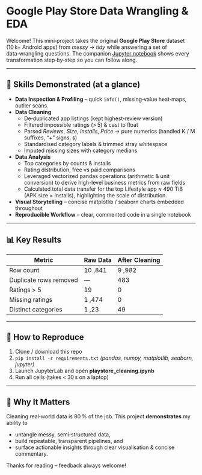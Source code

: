 # Google Play Store Data Wrangling & EDA

Welcome! This mini‑project takes the original **Google Play Store** dataset (10 k+ Android apps) from _messy_ → _tidy_ while answering a set of data‑wrangling questions. The companion [Jupyter notebook](playstore_cleaning.ipynb) shows every transformation step‑by‑step so you can follow along.

---

## 🔑 Skills Demonstrated (at a glance)

- **Data Inspection & Profiling** – quick `info()`, missing‑value heat‑maps, outlier scans.
- **Data Cleaning**
  - De‑duplicated app listings (kept highest‑review version)
  - Filtered impossible ratings (> 5) & cast to float
  - Parsed _Reviews_, _Size_, _Installs_, _Price_ → pure numerics (handled K / M suffixes, “+” signs, `$`)
  - Standardised category labels & trimmed stray whitespace
  - Imputed missing sizes with category medians
- **Data Analysis**
  - Top categories by counts & installs
  - Rating distribution, free vs paid comparisons
  - Leveraged vectorized pandas operations (arithmetic & unit conversion) to derive high-level business metrics from raw fields
  - Calculated total data transfer for the top Lifestyle app ≈ 490 TiB (APK size × installs), highlighting the scale of distribution.
- **Visual Storytelling** – concise matplotlib / seaborn charts embedded throughout
- **Reproducible Workflow** – clear, commented code in a single notebook

---

## 📊 Key Results

| Metric                 | Raw Data | After Cleaning |
| ---------------------- | -------- | -------------- |
| Row count              | 10 ,841  | 9 ,982         |
| Duplicate rows removed | —        | 483            |
| Ratings > 5            | 19       | 0              |
| Missing ratings        | 1 ,474   | 0              |
| Distinct categories    | 1 ,23    | 49             |

---

## 🚀 How to Reproduce

1. Clone / download this repo
2. `pip install -r requirements.txt` _(pandas, numpy, matplotlib, seaborn, jupyter)_
3. Launch JupyterLab and open **playstore_cleaning.ipynb**
4. Run all cells (takes < 30 s on a laptop)

---

## 🤝 Why It Matters

Cleaning real‑world data is 80 % of the job. This project **demonstrates** my ability to

- untangle messy, semi‑structured data,
- build repeatable, transparent pipelines, and
- surface actionable insights through clear visualisation & concise commentary.

Thanks for reading – feedback always welcome!
